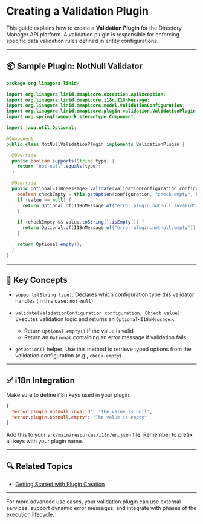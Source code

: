 # Creating a Validation Plugin

This guide explains how to create a **Validation Plugin** for the Directory Manager API platform. A validation plugin is
responsible for enforcing specific data validation rules defined in entity configurations.

---

## 📦 Sample Plugin: NotNull Validator

```java
package org.linagora.linid;

import org.linagora.linid.dmapicore.exception.ApiException;
import org.linagora.linid.dmapicore.i18n.I18nMessage;
import org.linagora.linid.dmapicore.model.ValidationConfiguration;
import org.linagora.linid.dmapicore.plugin.validation.ValidationPlugin;
import org.springframework.stereotype.Component;

import java.util.Optional;

@Component
public class NotNullValidationPlugin implements ValidationPlugin {

  @Override
  public boolean supports(String type) {
    return "not-null".equals(type);
  }

  @Override
  public Optional<I18nMessage> validate(ValidationConfiguration configuration, Object value) {
    boolean checkEmpty = this.getOption(configuration, "check-empty", boolean.class).orElse(false);
    if (value == null) {
      return Optional.of(I18nMessage.of("error.plugin.notnull.invalid"));
    }

    if (checkEmpty && value.toString().isEmpty()) {
      return Optional.of(I18nMessage.of("error.plugin.notnull.empty"));
    }

    return Optional.empty();
  }
}
```

---

## 🧠 Key Concepts

* `supports(String type)`:
  Declares which configuration type this validator handles (in this case: `not-null`).

* `validate(ValidationConfiguration configuration, Object value)`:
  Executes validation logic and returns an `Optional<I18nMessage>`.

    * Return `Optional.empty()` if the value is valid
    * Return an `Optional` containing an error message if validation fails

* `getOption()` helper:
  Use this method to retrieve typed options from the validation configuration (e.g., `check-empty`).

---

## ✅ i18n Integration

Make sure to define i18n keys used in your plugin:

```json
{
  "error.plugin.notnull.invalid": "The value is null",
  "error.plugin.notnull.empty": "The value is empty"
}
```

Add this to your `src/main/resources/i18n/en.json` file. Remember to prefix all keys with your plugin name.

---

## 🔍 Related Topics

* [Getting Started with Plugin Creation](./how-to-create-a-plugin.md)

---

For more advanced use cases, your validation plugin can use external services, support dynamic error messages, and
integrate with phases of the execution lifecycle.
